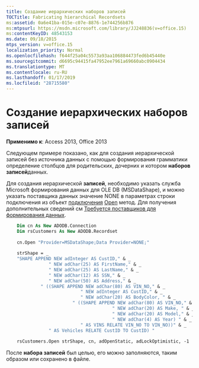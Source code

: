 ```yaml
---
title: Создание иерархических наборов записей
TOCTitle: Fabricating hierarchical Recordsets
ms:assetid: 0a6e41ba-015e-c07e-8876-1e744256b876
ms:mtpsurl: https://msdn.microsoft.com/library/JJ248836(v=office.15)
ms:contentKeyID: 48543153
ms.date: 09/18/2015
mtps_version: v=office.15
localization_priority: Normal
ms.openlocfilehash: f644f25a04c5573a93aa106884473fed6b45440e
ms.sourcegitcommit: d6695c94415fa47952ee7961a69660abc0904434
ms.translationtype: MT
ms.contentlocale: ru-RU
ms.lasthandoff: 01/17/2019
ms.locfileid: "28715580"
---
```

# <a name="fabricating-hierarchical-recordsets"></a>Создание иерархических наборов записей


**Применимо к**: Access 2013, Office 2013

Следующем примере показано, как для создания иерархической записей без источника данных с помощью формирования грамматики определение столбцов для родительских, дочерних и котором **наборов записей**данных.

Для создания иерархической **записей**, необходимо указать служба Microsoft формирования данных для OLE DB (MSDataShape), и можно указать поставщика данных значение NONE в параметрах строки подключения из объект [подключения](connection-object-ado.md) [Open](open-method-ado-connection.md) метод. Для получения дополнительных сведений см [Требуется поставщиков для формирования данных](required-providers-for-data-shaping.md).

```vb
    Dim cn As New ADODB.Connection
    Dim rsCustomers As New ADODB.Recordset
    
    cn.Open "Provider=MSDataShape;Data Provider=NONE;"
     
    strShape = _
    "SHAPE APPEND NEW adInteger AS CustID," & _
                " NEW adChar(25) AS FirstName," & _
                " NEW adChar(25) AS LastName," & _
                " NEW adChar(12) AS SSN," & _
                " NEW adChar(50) AS Address," & _
             " ((SHAPE APPEND NEW adChar(80) AS VIN_NO," & _
                            " NEW adInteger AS CustID," & _
                            " NEW adChar(20) AS BodyColor, " & _
                         " ((SHAPE APPEND NEW adChar(80) AS VIN_NO," & _
                                        " NEW adChar(20) AS Make, " & _
                                        " NEW adChar(20) AS Model," & _
                                        " NEW adChar(4) AS Year) " & _
                            " AS VINS RELATE VIN_NO TO VIN_NO))" & _
                " AS Vehicles RELATE CustID TO CustID) "
     
    rsCustomers.Open strShape, cn, adOpenStatic, adLockOptimistic, -1
```

После **набора записей** был целью, его можно заполняются, таким образом или сохранено в файле.


